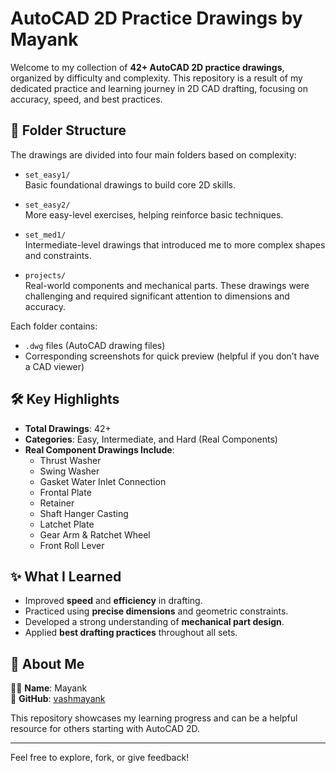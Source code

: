 # AutoCAD 2D Practice Drawings by Mayank

Welcome to my collection of **42+ AutoCAD 2D practice drawings**, organized by difficulty and complexity. This repository is a result of my dedicated practice and learning journey in 2D CAD drafting, focusing on accuracy, speed, and best practices.

## 📁 Folder Structure

The drawings are divided into four main folders based on complexity:

- `set_easy1/`  
  Basic foundational drawings to build core 2D skills.

- `set_easy2/`  
  More easy-level exercises, helping reinforce basic techniques.

- `set_med1/`  
  Intermediate-level drawings that introduced me to more complex shapes and constraints.

- `projects/`  
  Real-world components and mechanical parts. These drawings were challenging and required significant attention to dimensions and accuracy.

Each folder contains:

- `.dwg` files (AutoCAD drawing files)
- Corresponding screenshots for quick preview (helpful if you don’t have a CAD viewer)

## 🛠️ Key Highlights

- **Total Drawings**: 42+
- **Categories**: Easy, Intermediate, and Hard (Real Components)
- **Real Component Drawings Include**:
  - Thrust Washer
  - Swing Washer
  - Gasket Water Inlet Connection
  - Frontal Plate
  - Retainer
  - Shaft Hanger Casting
  - Latchet Plate
  - Gear Arm & Ratchet Wheel
  - Front Roll Lever

## ✨ What I Learned

- Improved **speed** and **efficiency** in drafting.
- Practiced using **precise dimensions** and geometric constraints.
- Developed a strong understanding of **mechanical part design**.
- Applied **best drafting practices** throughout all sets.

## 📌 About Me

👨‍💻 **Name**: Mayank  
🔗 **GitHub**: [vashmayank](https://github.com/vashmayank)

This repository showcases my learning progress and can be a helpful resource for others starting with AutoCAD 2D.

---

Feel free to explore, fork, or give feedback!
